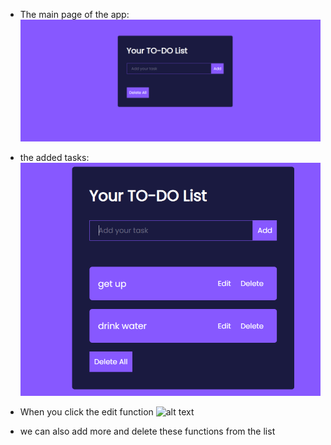 - The main page of the app: 
![alt text](images/image.png)

- the added tasks: 
![alt text](images/image1.png)

- When you click the edit function
![alt text](image2.png)

- we can also add more and delete these functions from the list 


